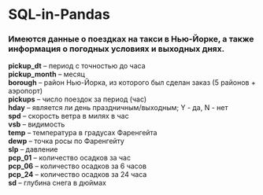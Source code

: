 # SQL-in-Pandas
### Имеются данные о поездках на такси в Нью-Йорке, а также информация о погодных условиях и выходных днях.  

**pickup_dt** – период с точностью до часа  
**pickup_month** – месяц  
**borough** – район Нью-Йорка, из которого был сделан заказ (5 районов + аэропорт)  
**pickups** – число поездок за период (час)  
**hday** – является ли день праздничным/выходным; Y - да,  N - нет  
**spd** – скорость ветра в милях в час  
**vsb** – видимость  
**temp** – температура в градусах Фаренгейта  
**dewp** – точка росы по Фаренгейту  
**slp** – давление  
**pcp_01** – количество осадков за час  
**pcp_06** – количество осадков за 6 часов  
**pcp_24** – количество осадков за 24 часа  
**sd** – глубина снега в дюймах  
